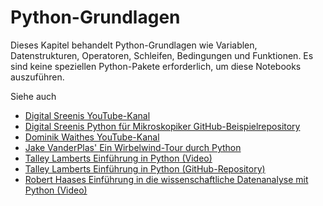 # Python-Grundlagen

Dieses Kapitel behandelt Python-Grundlagen wie Variablen, Datenstrukturen, Operatoren, Schleifen, Bedingungen und Funktionen. Es sind keine speziellen Python-Pakete erforderlich, um diese Notebooks auszuführen.

Siehe auch
* [Digital Sreenis YouTube-Kanal](https://www.youtube.com/channel/UC34rW-HtPJulxr5wp2Xa04w)
* [Digital Sreenis Python für Mikroskopiker GitHub-Beispielrepository](https://github.com/bnsreenu/python_for_microscopists)
* [Dominik Waithes YouTube-Kanal](https://www.youtube.com/channel/UCTjalOTI0yBPBOguYPzwE4g)
* [Jake VanderPlas' Ein Wirbelwind-Tour durch Python](https://jakevdp.github.io/WhirlwindTourOfPython/index.html)
* [Talley Lamberts Einführung in Python (Video)](https://nic.med.harvard.edu/python/)
* [Talley Lamberts Einführung in Python (GitHub-Repository)](https://github.com/tlambert03/hms_pyintro2)
* [Robert Haases Einführung in die wissenschaftliche Datenanalyse mit Python (Video)](https://youtu.be/MOEPe9TGBK0)